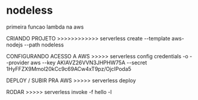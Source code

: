 # nodeless
primeira funcao lambda na aws

CRIANDO PROJETO >>>>>>>>>>>>
serverless create --template aws-nodejs --path nodeless

CONFIGURANDO ACESSO A AWS >>>>> 
serverless config credentials -o --provider aws --key AKIAVZ26VVN3JHPHW75A --secret 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

DEPLOY / SUBIR PRA AWS >>>>>
serverless deploy

RODAR >>>>>
serverless invoke -f hello -l
